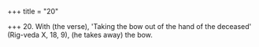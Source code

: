 +++
title = "20"

+++
20. With (the verse), 'Taking the bow out of the hand of the deceased' (Rig-veda X, 18, 9), (he takes away) the bow.

